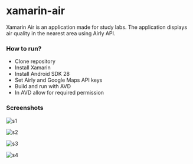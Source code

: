 # xamarin-air
 
 Xamarin Air is an application made for study labs. The application displays air quality in the nearest area using Airly API.
 
 ### How to run?
 * Clone repository
 * Install Xamarin
 * Install Android SDK 28
 * Set Airly and Google Maps API keys
 * Build and run with AVD
 * In AVD allow for required permission 
 
 ### Screenshots
![s1](https://i.imgur.com/BZDBvdR.png)

![s2](https://i.imgur.com/Rv3m8nQ.png)

![s3](https://i.imgur.com/VDnDier.png)

![s4](https://i.imgur.com/fPYZlS5.png)


